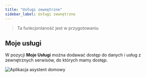 ```yaml
---
title: "Usługi zewnętrzne"
sidebar_label: Usługi zewnętrzne
---
```


> Ta funkcjonlaność jest w przygotowaniu

## Moje usługi

W pozycji **Moje Usługi** można dodawać dostęp do danych i usług z zewnętrznych serwisów, do których mamy dostęp.

![Aplikacja asystent domowy](/img/en/frontend/dom_cloud_my_services.png)
